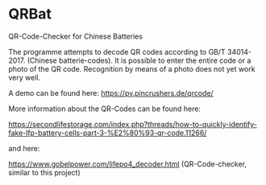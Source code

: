 # QRBat

QR-Code-Checker for Chinese Batteries

The programme attempts to decode QR codes according to GB/T 34014-2017. (Chinese batterie-codes). It is possible to enter the entire code or a photo of the QR code. Recognition by means of a photo does not yet work very well.

A demo can be found here: https://pv.pincrushers.de/qrcode/

More information about the QR-Codes can be found here:

https://secondlifestorage.com/index.php?threads/how-to-quickly-identify-fake-lfp-battery-cells-part-3-%E2%80%93-qr-code.11266/

and here:

https://www.gobelpower.com/lifepo4_decoder.html (QR-Code-checker, similar to this project)
